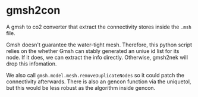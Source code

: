# gmsh2con

A gmsh to co2 converter that extract the connectivity stores inside the `.msh` file.

Gmsh doesn't guarantee the water-tight mesh. 
Therefore, this python script relies on the whether Gmsh can stably generated an uniue id list for its node. 
If it does, we can extract the info directly. Otherwise, gmsh2nek will drop this infomation.

We also call `gmsh.model.mesh.removeDuplicateNodes` so it could patch the connectivity afterwards. 
There is also an gencon function via the uniquetol, but this would be less robust as the algorithm inside gencon.
